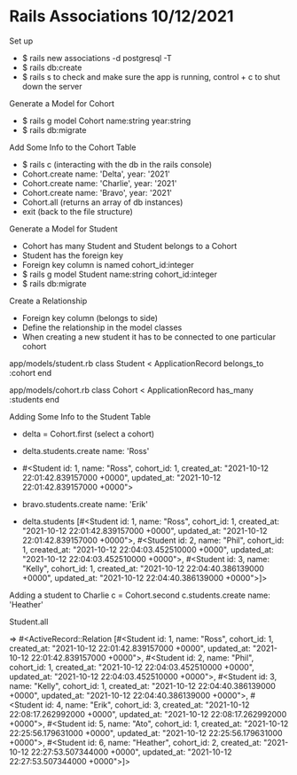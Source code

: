 # Rails Associations 10/12/2021

Set up
- $ rails new associations -d postgresql -T
- $ rails db:create
- $ rails s   to check and make sure the app is running, control + c to shut down the server


Generate a Model for Cohort
- $ rails g model Cohort name:string year:string
- $ rails db:migrate

Add Some Info to the Cohort Table
- $ rails c (interacting with the db in the rails console)
- Cohort.create name: 'Delta', year: '2021'
- Cohort.create name: 'Charlie', year: '2021'
- Cohort.create name: 'Bravo', year: '2021'
- Cohort.all (returns an array of db instances)
- exit (back to the file structure)

Generate a Model for Student
- Cohort has many Student and Student belongs to a Cohort
- Student has the foreign key
- Foreign key column is named cohort_id:integer
- $ rails g model Student name:string cohort_id:integer
- $ rails db:migrate

Create a Relationship
- Foreign key column (belongs to side)
- Define the relationship in the model classes
- When creating a new student it has to be connected to one particular cohort

app/models/student.rb
class Student < ApplicationRecord
  belongs_to :cohort
end

app/models/cohort.rb
class Cohort < ApplicationRecord
  has_many :students
end

Adding Some Info to the Student Table
- delta = Cohort.first (select a cohort)
- delta.students.create name: 'Ross'
- #<Student id: 1, name: "Ross", cohort_id: 1, created_at: "2021-10-12 22:01:42.839157000 +0000", updated_at: "2021-10-12 22:01:42.839157000 +0000">
- bravo.students.create name: 'Erik'

- delta.students
[#<Student id: 1, name: "Ross", cohort_id: 1, created_at: "2021-10-12 22:01:42.839157000 +0000", updated_at: "2021-10-12 22:01:42.839157000 +0000">, #<Student id: 2, name: "Phil", cohort_id: 1, created_at: "2021-10-12 22:04:03.452510000 +0000", updated_at: "2021-10-12 22:04:03.452510000 +0000">, #<Student id: 3, name: "Kelly", cohort_id: 1, created_at: "2021-10-12 22:04:40.386139000 +0000", updated_at: "2021-10-12 22:04:40.386139000 +0000">]>


Adding a student to Charlie
c = Cohort.second
c.students.create name: 'Heather'


Student.all

=> #<ActiveRecord::Relation [#<Student id: 1, name: "Ross", cohort_id: 1, created_at: "2021-10-12 22:01:42.839157000 +0000", updated_at: "2021-10-12 22:01:42.839157000 +0000">, #<Student id: 2, name: "Phil", cohort_id: 1, created_at: "2021-10-12 22:04:03.452510000 +0000", updated_at: "2021-10-12 22:04:03.452510000 +0000">, #<Student id: 3, name: "Kelly", cohort_id: 1, created_at: "2021-10-12 22:04:40.386139000 +0000", updated_at: "2021-10-12 22:04:40.386139000 +0000">, #<Student id: 4, name: "Erik", cohort_id: 3, created_at: "2021-10-12 22:08:17.262992000 +0000", updated_at: "2021-10-12 22:08:17.262992000 +0000">, #<Student id: 5, name: "Ato", cohort_id: 1, created_at: "2021-10-12 22:25:56.179631000 +0000", updated_at: "2021-10-12 22:25:56.179631000 +0000">, #<Student id: 6, name: "Heather", cohort_id: 2, created_at: "2021-10-12 22:27:53.507344000 +0000", updated_at: "2021-10-12 22:27:53.507344000 +0000">]> 
